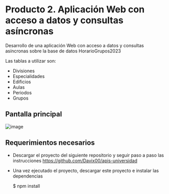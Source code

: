 # Producto 2. Aplicación Web con acceso a datos y consultas asíncronas
Desarrollo de una aplicación Web con acceso a datos y consultas asíncronas sobre la base de datos HorarioGrupos2023

Las tablas a utilizar son:
- Divisiones
- Especialidades
- Edificios
- Aulas
- Periodos
- Grupos
## Pantalla principal
![image](https://github.com/Perla1802/Producto-2---PWA/assets/59744172/f97c6aec-b33a-46ca-b699-51cb8aa42ae8)

## Requerimientos necesarios
- Descargar el proyecto del siguiente repositorio y seguir paso a paso las instrucciones
  https://github.com/Davix00/apis-universidad

- Una vez ejecutado el proyecto, descargar este proyecto e instalar las dependencias


    $ npm install

